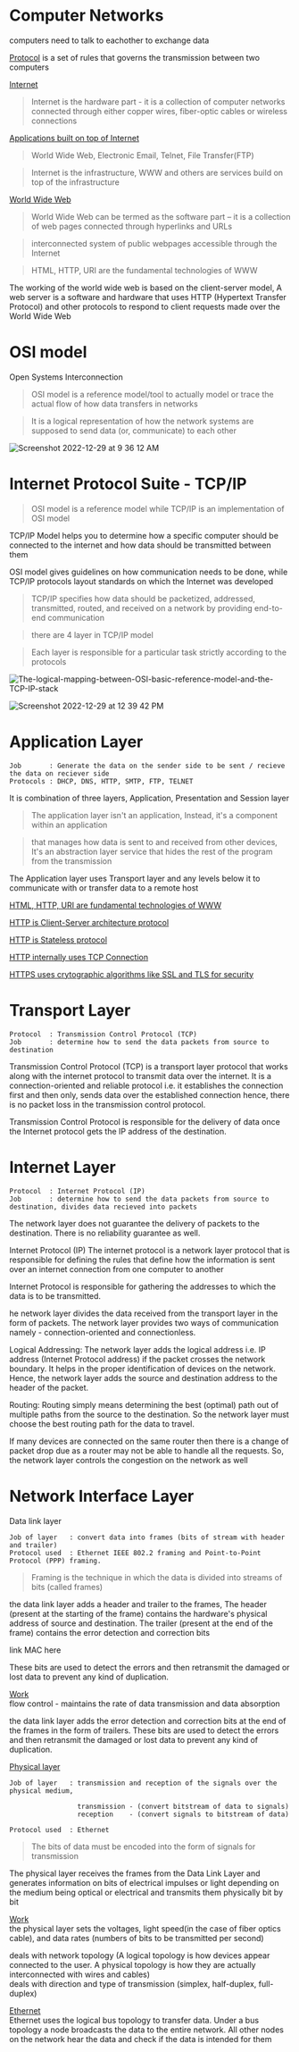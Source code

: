 # Computer Networks

computers need to talk to eachother to exchange data    

<ins>Protocol</ins> is a set of rules that governs the transmission between two computers       

<ins>Internet</ins>   
> Internet is the hardware part - it is a collection of computer networks connected through either copper wires, fiber-optic cables or wireless connections 

<ins>Applications built on top of Internet</ins>    
> World Wide Web, Electronic Email, Telnet, File Transfer(FTP)    
    
> Internet is the infrastructure, WWW and others are services build on top of the infrastructure    

<ins>World Wide Web</ins>   
> World Wide Web can be termed as the software part – it is a collection of web pages connected through hyperlinks and URLs  
  
> interconnected system of public webpages accessible through the Internet  

> HTML, HTTP, URI are the fundamental technologies of WWW   

The working of the world wide web is based on the client-server model, A web server is a software and hardware that uses HTTP (Hypertext Transfer Protocol) and other protocols to respond to client requests made over the World Wide Web    

# OSI model
Open Systems Interconnection
> OSI model is a reference model/tool to actually model or trace the actual flow of how data transfers in networks 

> It is a logical representation of how the network systems are supposed to send data (or, communicate) to each other  

![Screenshot 2022-12-29 at 9 36 12 AM](https://user-images.githubusercontent.com/16437905/209902138-a158630d-d749-40fa-ac7b-6895f509ed1f.png)

# Internet Protocol Suite - TCP/IP 
> OSI model is a reference model while TCP/IP is an implementation of OSI model

TCP/IP Model helps you to determine how a specific computer should be connected to the internet and how data should be transmitted between them 

OSI model gives guidelines on how communication needs to be done, while TCP/IP protocols layout standards on which the Internet was developed

> TCP/IP specifies how data should be packetized, addressed, transmitted, routed, and received on a network by providing end-to-end communication

> there are 4 layer in TCP/IP model       

> Each layer is responsible for a particular task strictly according to the protocols   

![The-logical-mapping-between-OSI-basic-reference-model-and-the-TCP-IP-stack](https://user-images.githubusercontent.com/16437905/202834288-127fcd13-48ef-433c-b7dd-5d846f79f831.jpg)

![Screenshot 2022-12-29 at 12 39 42 PM](https://user-images.githubusercontent.com/16437905/209916392-f23ef347-e173-4b8f-b455-3e5dcfd54aeb.png)

# Application Layer   

``` 
Job       : Generate the data on the sender side to be sent / recieve the data on reciever side
Protocols : DHCP, DNS, HTTP, SMTP, FTP, TELNET
```

It is combination of three layers, Application, Presentation and Session layer

> The application layer isn't an application, Instead, it's a component within an application        

> that manages how data is sent to and received from other devices, It's an abstraction layer service that hides the rest of the program from the transmission             

The Application layer uses Transport layer and any levels below it to communicate with or transfer data to a remote host    

[HTML, HTTP, URI are fundamental technologies of WWW](https://github.com/sushilsridhar/cs-fundamentals/edit/main/cn/README.md#computer-networks)

[HTTP is Client-Server architecture protocol](https://github.com/sushilsridhar/cs-fundamentals/blob/main/cn/APP_LAYER_ARCHITECTURE.md)

[HTTP is Stateless protocol](https://github.com/sushilsridhar/cs-fundamentals/blob/main/cn/HTTP.md)   

[HTTP internally uses TCP Connection](https://github.com/sushilsridhar/cs-fundamentals/blob/main/cn/TCP.md)

[HTTPS uses crytographic algorithms like SSL and TLS for security](https://github.com/sushilsridhar/cs-fundamentals/edit/main/cn/HTTP.md#https)

# Transport Layer     

```
Protocol  : Transmission Control Protocol (TCP)
Job       : determine how to send the data packets from source to destination
```

Transmission Control Protocol (TCP) is a transport layer protocol that works along with the internet protocol to transmit data over the internet. It is a connection-oriented and reliable protocol i.e. it establishes the connection first and then only, sends data over the established connection hence, there is no packet loss in the transmission control protocol.

Transmission Control Protocol is responsible for the delivery of data once the Internet protocol gets the IP address of the destination.

# Internet Layer     

```
Protocol  : Internet Protocol (IP)
Job       : determine how to send the data packets from source to destination, divides data recieved into packets
```

The network layer does not guarantee the delivery of packets to the destination. There is no reliability guarantee as well.

Internet Protocol (IP) The internet protocol is a network layer protocol that is responsible for defining the rules that define how the information is sent over an internet connection from one computer to another    

Internet Protocol is responsible for gathering the addresses to which the data is to be transmitted.

he network layer divides the data received from the transport layer in the form of packets.
The network layer provides two ways of communication namely - connection-oriented and connectionless.

Logical Addressing: The network layer adds the logical address i.e. IP address (Internet Protocol address) if the packet crosses the network boundary. It helps in the proper identification of devices on the network. Hence, the network layer adds the source and destination address to the header of the packet.

Routing: Routing simply means determining the best (optimal) path out of multiple paths from the source to the destination. So the network layer must choose the best routing path for the data to travel.

If many devices are connected on the same router then there is a change of packet drop due as a router may not be able to handle all the requests. So, the network layer controls the congestion on the network as well



# Network Interface Layer        

Data link layer
```
Job of layer   : convert data into frames (bits of stream with header and trailer)
Protocol used  : Ethernet IEEE 802.2 framing and Point-to-Point Protocol (PPP) framing.
```
> Framing is the technique in which the data is divided into streams of bits (called frames)    

the data link layer adds a header and trailer to the frames, The header (present at the starting of the frame) contains the hardware's physical address of source and destination. The trailer (present at the end of the frame) contains the error detection and correction bits

link MAC here

These bits are used to detect the errors and then retransmit the damaged or lost data to prevent any kind of duplication.

<ins>Work</ins>   
flow control - maintains the rate of data transmission and data absorption

the data link layer adds the error detection and correction bits at the end of the frames in the form of trailers. These bits are used to detect the errors and then retransmit the damaged or lost data to prevent any kind of duplication.

<ins>Physical layer</ins>       
```
Job of layer   : transmission and reception of the signals over the physical medium, 

                 transmission - (convert bitstream of data to signals)
                 reception    - (convert signals to bitstream of data)
                 
Protocol used  : Ethernet
```

> The bits of data must be encoded into the form of signals for transmission    

The physical layer receives the frames from the Data Link Layer and generates information on bits of electrical impulses or light depending on the medium being optical or electrical and transmits them physically bit by bit    

<ins>Work</ins>   
the physical layer sets the voltages, light speed(in the case of fiber optics cable), and data rates (numbers of bits to be transmitted per second)     

deals with network topology (A logical topology is how devices appear connected to the user. A physical topology is how they are actually interconnected with wires and cables)           
deals with direction and type of transmission (simplex, half-duplex, full-duplex)   

<ins>Ethernet</ins>   
Ethernet uses the logical bus topology to transfer data. Under a bus topology a node broadcasts the data to the entire network. All other nodes on the network hear the data and check if the data is intended for them
